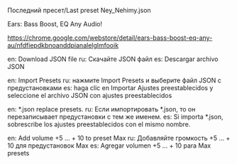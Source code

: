 Последний пресет/Last preset Ney_Nehimy.json

Ears: Bass Boost, EQ Any Audio!

https://chrome.google.com/webstore/detail/ears-bass-boost-eq-any-au/nfdfiepdkbnoanddpianalelglmfooik

en: Download JSON file
ru: Скачайте JSON файл
es: Descargar archivo JSON

en: Import Presets
ru: нажмите Import Presets и выберите файл JSON с предустановками
es: haga clic en Importar Ajustes preestablecidos y seleccione el archivo JSON con ajustes preestablecidos

en: *.json replace presets.
ru: Если импортировать *.json, то он перезаписывает предустановки с тем же именем.
es: Si importa *.json, sobrescribe los ajustes preestablecidos con el mismo nombre.

en: Add volume +5 ... + 10 to preset Max
ru: Добавляйте громкость +5 ... + 10 для предустановок Max
es: Agregar volumen +5 ... + 10 para Max presets
